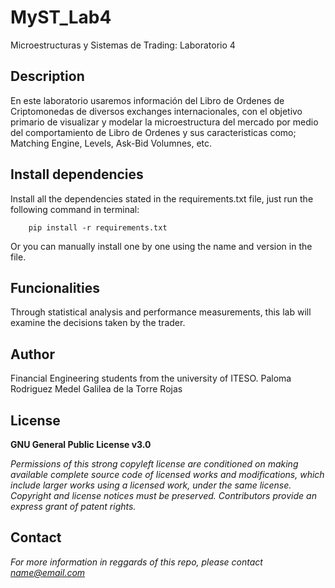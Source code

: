 # MyST_Lab4
Microestructuras y Sistemas de Trading: Laboratorio 4


## Description
En este laboratorio usaremos información del Libro de Ordenes de Criptomonedas de diversos exchanges internacionales, con el objetivo primario de visualizar y modelar la microestructura del mercado por medio del comportamiento de Libro de Ordenes y sus caracteristicas como; Matching Engine, Levels, Ask-Bid Volumnes, etc. 

## Install dependencies

Install all the dependencies stated in the requirements.txt file, just run the following command in terminal:

        pip install -r requirements.txt
        
Or you can manually install one by one using the name and version in the file.

## Funcionalities

Through statistical analysis and performance measurements, this lab will examine the decisions taken by the trader.

## Author
Financial Engineering students from the university of ITESO.
Paloma Rodriguez Medel
Galilea de la Torre Rojas

## License
**GNU General Public License v3.0** 

*Permissions of this strong copyleft license are conditioned on making available 
complete source code of licensed works and modifications, which include larger 
works using a licensed work, under the same license. Copyright and license notices 
must be preserved. Contributors provide an express grant of patent rights.*

## Contact
*For more information in reggards of this repo, please contact name@email.com*

